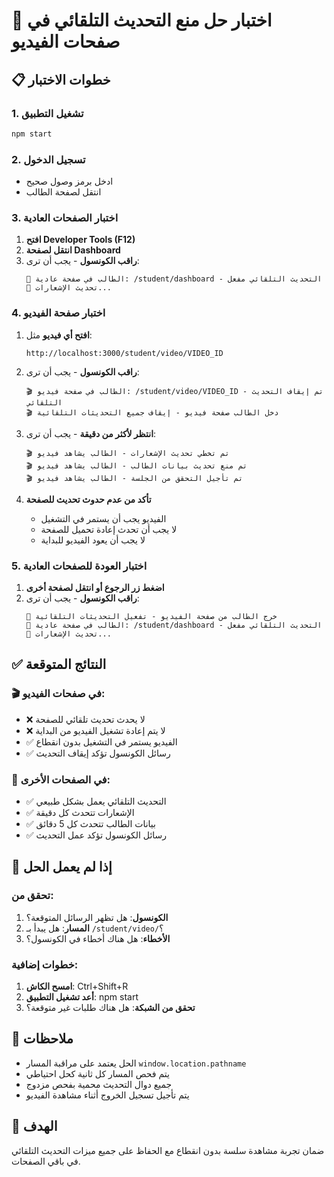 # 🧪 اختبار حل منع التحديث التلقائي في صفحات الفيديو

## 📋 خطوات الاختبار

### 1. تشغيل التطبيق

```bash
npm start
```

### 2. تسجيل الدخول

- ادخل برمز وصول صحيح
- انتقل لصفحة الطالب

### 3. اختبار الصفحات العادية

1. **افتح Developer Tools (F12)**
2. **انتقل لصفحة Dashboard**
3. **راقب الكونسول** - يجب أن ترى:
   ```
   📱 الطالب في صفحة عادية: /student/dashboard - التحديث التلقائي مفعل
   🔄 تحديث الإشعارات...
   ```

### 4. اختبار صفحة الفيديو

1. **افتح أي فيديو** مثل:

   ```
   http://localhost:3000/student/video/VIDEO_ID
   ```

2. **راقب الكونسول** - يجب أن ترى:

   ```
   🎬 الطالب في صفحة فيديو: /student/video/VIDEO_ID - تم إيقاف التحديث التلقائي
   🎬 دخل الطالب صفحة فيديو - إيقاف جميع التحديثات التلقائية
   ```

3. **انتظر لأكثر من دقيقة** - يجب أن ترى:

   ```
   🎬 تم تخطي تحديث الإشعارات - الطالب يشاهد فيديو
   🎬 تم منع تحديث بيانات الطالب - الطالب يشاهد فيديو
   🎬 تم تأجيل التحقق من الجلسة - الطالب يشاهد فيديو
   ```

4. **تأكد من عدم حدوث تحديث للصفحة**
   - الفيديو يجب أن يستمر في التشغيل
   - لا يجب أن تحدث إعادة تحميل للصفحة
   - لا يجب أن يعود الفيديو للبداية

### 5. اختبار العودة للصفحات العادية

1. **اضغط زر الرجوع أو انتقل لصفحة أخرى**
2. **راقب الكونسول** - يجب أن ترى:
   ```
   📱 خرج الطالب من صفحة الفيديو - تفعيل التحديثات التلقائية
   📱 الطالب في صفحة عادية: /student/dashboard - التحديث التلقائي مفعل
   🔄 تحديث الإشعارات...
   ```

## ✅ النتائج المتوقعة

### 🎬 في صفحات الفيديو:

- ❌ لا يحدث تحديث تلقائي للصفحة
- ❌ لا يتم إعادة تشغيل الفيديو من البداية
- ✅ الفيديو يستمر في التشغيل بدون انقطاع
- ✅ رسائل الكونسول تؤكد إيقاف التحديث

### 📱 في الصفحات الأخرى:

- ✅ التحديث التلقائي يعمل بشكل طبيعي
- ✅ الإشعارات تتحدث كل دقيقة
- ✅ بيانات الطالب تتحدث كل 5 دقائق
- ✅ رسائل الكونسول تؤكد عمل التحديث

## 🚨 إذا لم يعمل الحل

### تحقق من:

1. **الكونسول**: هل تظهر الرسائل المتوقعة؟
2. **المسار**: هل يبدأ بـ `/student/video/`؟
3. **الأخطاء**: هل هناك أخطاء في الكونسول؟

### خطوات إضافية:

1. **امسح الكاش**: Ctrl+Shift+R
2. **أعد تشغيل التطبيق**: npm start
3. **تحقق من الشبكة**: هل هناك طلبات غير متوقعة؟

## 📝 ملاحظات

- الحل يعتمد على مراقبة المسار `window.location.pathname`
- يتم فحص المسار كل ثانية كحل احتياطي
- جميع دوال التحديث محمية بفحص مزدوج
- يتم تأجيل تسجيل الخروج أثناء مشاهدة الفيديو

## 🎯 الهدف

ضمان تجربة مشاهدة سلسة بدون انقطاع مع الحفاظ على جميع ميزات التحديث التلقائي في باقي الصفحات.
